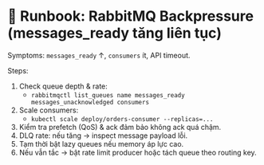 # 🐰 Runbook: RabbitMQ Backpressure (messages_ready tăng liên tục)

Symptoms: `messages_ready` ↑, `consumers` ít, API timeout.

Steps:
1) Check queue depth & rate:
   - `rabbitmqctl list_queues name messages_ready messages_unacknowledged consumers`
2) Scale consumers:
   - `kubectl scale deploy/orders-consumer --replicas=...`
3) Kiểm tra prefetch (QoS) & ack đảm bảo không ack quá chậm.
4) DLQ rate: nếu tăng → inspect message payload lỗi.
5) Tạm thời bật lazy queues nếu memory áp lực cao.
6) Nếu vẫn tắc → bật rate limit producer hoặc tách queue theo routing key.
